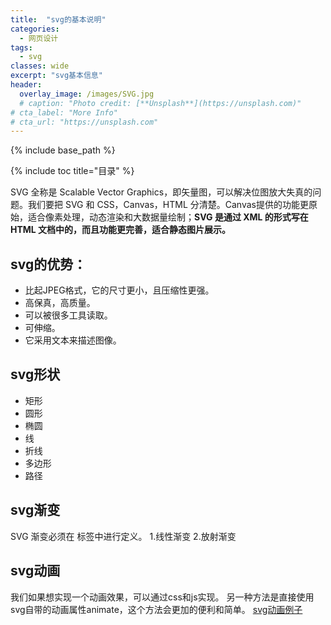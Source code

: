 ```yaml
---
title:  "svg的基本说明"
categories: 
  - 网页设计
tags:
  - svg
classes: wide
excerpt: "svg基本信息"
header:
  overlay_image: /images/SVG.jpg
  # caption: "Photo credit: [**Unsplash**](https://unsplash.com)"
# cta_label: "More Info"
# cta_url: "https://unsplash.com"
---
```


{% include base_path %}

{% include toc title="目录" %}

SVG 全称是 Scalable Vector Graphics，即矢量图，可以解决位图放大失真的问题。我们要把 SVG 和 CSS，Canvas，HTML 分清楚。Canvas提供的功能更原始，适合像素处理，动态渲染和大数据量绘制；**SVG 是通过 XML 的形式写在 HTML 文档中的，而且功能更完善，适合静态图片展示。**

## svg的优势：
* 比起JPEG格式，它的尺寸更小，且压缩性更强。
* 高保真，高质量。
* 可以被很多工具读取。
* 可伸缩。
* 它采用文本来描述图像。

## svg形状
* 矩形 <rect>
* 圆形 <circle>
* 椭圆 <ellipse>
* 线 <line>
* 折线 <polyline>
* 多边形 <polygon>
* 路径 <path>

## svg渐变
SVG 渐变必须在 <defs> 标签中进行定义。
1.线性渐变<linearGradient>
2.放射渐变<radialGradient> 

## svg动画
我们如果想实现一个动画效果，可以通过css和js实现。
另一种方法是直接使用svg自带的动画属性animate，这个方法会更加的便利和简单。
[svg动画例子](https://www.villainhr.com/page/2017/05/01/SVG%20%E5%8A%A8%E7%94%BB%E7%B2%BE%E9%AB%93)

